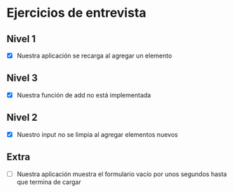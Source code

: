 # Ejercicios de entrevista

## Nivel 1
- [x] Nuestra aplicación se recarga al agregar un elemento

## Nivel 3
- [x] Nuestra función de add no está implementada

## Nivel 2
- [x] Nuestro input no se limpia al agregar elementos nuevos

## Extra
- [ ] Nuestra aplicación muestra el formulario vacío por unos segundos hasta que termina de cargar
